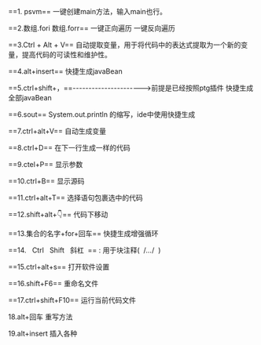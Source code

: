 ==1. psvm==
一键创建main方法，输入main也行。

==2.数组.fori                                              数组.forr==
一键正向遍历                                         一键反向遍历

==3.Ctrl + Alt + V==
自动提取变量，用于将代码中的表达式提取为一个新的变量，提高代码的可读性和维护性。

==4.alt+insert==
快捷生成javaBean                                  

==5.ctrl+shift+，==---------------------->前提是已经按照ptg插件
快捷生成全部javaBean

==6.sout==
System.out.println 的缩写，ide中使用快捷生成

==7.ctrl+alt+V==
自动生成变量

==8.ctrl+D==
在下一行生成一样的代码

==9.ctel+P==
显示参数

==10.ctrl+B==
显示源码

==11.ctrl+alt+T==
选择语句包裹选中的代码

==12.shift+alt+👇==
代码下移动

==13.集合的名字+for+回车==
快捷生成增强循环

==14.   Ctrl   Shift   斜杠  ==
: 用于块注释(  /*...*/  )

==15.ctrl+alt+s==
打开软件设置

==16.shift+F6==
重命名文件

==17.ctrl+shift+F10==
运行当前代码文件

18.alt+回车
重写方法

19.alt+insert
插入各种







